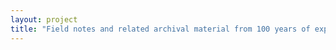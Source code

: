 ```yaml
--- 
layout: project 
title: "Field notes and related archival material from 100 years of expeditionary biology and anthropology at the Univ. of Colorado Museum of Natural History" 
---
```



